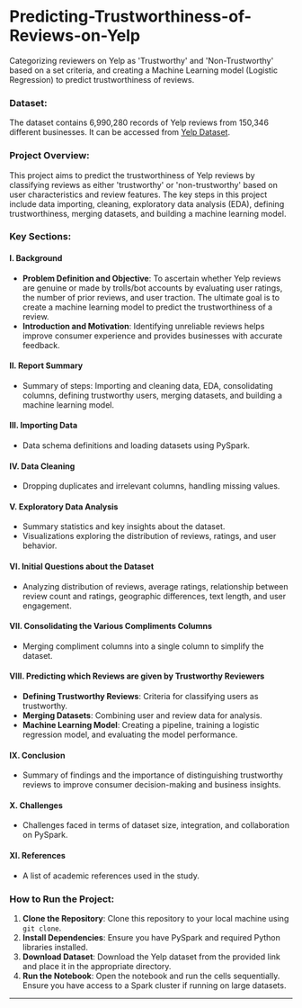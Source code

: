 # Predicting-Trustworthiness-of-Reviews-on-Yelp
Categorizing reviewers on Yelp as 'Trustworthy' and 'Non-Trustworthy' based on a set criteria, and creating a Machine Learning model (Logistic Regression) to predict trustworthiness of reviews.

### Dataset:
The dataset contains 6,990,280 records of Yelp reviews from 150,346 different businesses. It can be accessed from [Yelp Dataset](https://www.yelp.com/dataset).

### Project Overview:
This project aims to predict the trustworthiness of Yelp reviews by classifying reviews as either 'trustworthy' or 'non-trustworthy' based on user characteristics and review features. The key steps in this project include data importing, cleaning, exploratory data analysis (EDA), defining trustworthiness, merging datasets, and building a machine learning model.

### Key Sections:

#### I. Background
- **Problem Definition and Objective**: To ascertain whether Yelp reviews are genuine or made by trolls/bot accounts by evaluating user ratings, the number of prior reviews, and user traction. The ultimate goal is to create a machine learning model to predict the trustworthiness of a review.
- **Introduction and Motivation**: Identifying unreliable reviews helps improve consumer experience and provides businesses with accurate feedback.

#### II. Report Summary
- Summary of steps: Importing and cleaning data, EDA, consolidating columns, defining trustworthy users, merging datasets, and building a machine learning model.

#### III. Importing Data
- Data schema definitions and loading datasets using PySpark.

#### IV. Data Cleaning
- Dropping duplicates and irrelevant columns, handling missing values.

#### V. Exploratory Data Analysis
- Summary statistics and key insights about the dataset.
- Visualizations exploring the distribution of reviews, ratings, and user behavior.

#### VI. Initial Questions about the Dataset
- Analyzing distribution of reviews, average ratings, relationship between review count and ratings, geographic differences, text length, and user engagement.

#### VII. Consolidating the Various Compliments Columns
- Merging compliment columns into a single column to simplify the dataset.

#### VIII. Predicting which Reviews are given by Trustworthy Reviewers
- **Defining Trustworthy Reviews**: Criteria for classifying users as trustworthy.
- **Merging Datasets**: Combining user and review data for analysis.
- **Machine Learning Model**: Creating a pipeline, training a logistic regression model, and evaluating the model performance.

#### IX. Conclusion
- Summary of findings and the importance of distinguishing trustworthy reviews to improve consumer decision-making and business insights.

#### X. Challenges
- Challenges faced in terms of dataset size, integration, and collaboration on PySpark.

#### XI. References
- A list of academic references used in the study.

### How to Run the Project:
1. **Clone the Repository**: Clone this repository to your local machine using `git clone`.
2. **Install Dependencies**: Ensure you have PySpark and required Python libraries installed.
3. **Download Dataset**: Download the Yelp dataset from the provided link and place it in the appropriate directory.
4. **Run the Notebook**: Open the notebook and run the cells sequentially. Ensure you have access to a Spark cluster if running on large datasets.

---

